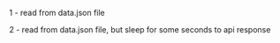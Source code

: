 1 - read from data.json file

2 - read from data.json file, but sleep for some seconds to api response